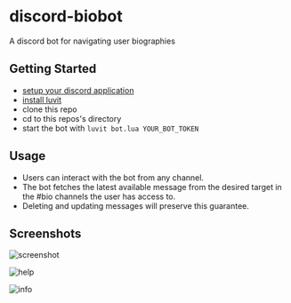 # discord-biobot
A discord bot for navigating user biographies

## Getting Started

* [setup your discord application](https://github.com/SinisterRectus/Discordia/wiki/Setting-up-a-Discord-application)
* [install luvit](https://luvit.io/install.html)
* clone this repo
* cd to this repos's directory
* start the bot with ```luvit bot.lua YOUR_BOT_TOKEN```

## Usage

* Users can interact with the bot from any channel.
* The bot fetches the latest available message from the desired target in the #bio channels the user has access to.
* Deleting and updating messages will preserve this guarantee.

## Screenshots

![screenshot](https://cdn.discordapp.com/attachments/283214314444423168/284469349824331776/unknown.png)

![help](https://cdn.discordapp.com/attachments/283214314444423168/284469603374071838/unknown.png)

![info](https://cdn.discordapp.com/attachments/283214314444423168/285769699621601280/unknown.png)
